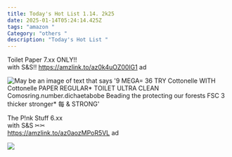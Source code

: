 ```yaml
---
title: Today's Hot List 1.14. 2k25
date: 2025-01-14T05:24:14.425Z
tags: "amazon "
Category: "others "
description: "Today's Hot List "
---
```

Toilet Paper 7.xx ONLY!!\
  with S&S!! 
https://amzlink.to/az0k4uOZ00lG1  ad 

<!--StartFragment-->

![May be an image of text that says '9 MEGA= 36 TRY Cottonelle WITH Cottonelle PAPER REGULAR\* TOILET ULTRA CLEAN Comosring.number.dichaetabobe Beading the protecting our forests FSC 3 thicker stronger\* 每 & STRONG'](https://scontent.fccu3-1.fna.fbcdn.net/v/t39.30808-6/473797885_122129344010592637_2630722903711762686_n.jpg?stp=cp6_dst-jpg_s600x600_tt6&_nc_cat=106&ccb=1-7&_nc_sid=aa7b47&_nc_ohc=f4s9vToP4dwQ7kNvgGxcdwF&_nc_zt=23&_nc_ht=scontent.fccu3-1.fna&_nc_gid=Ajmx2qHc-_ASGQr31CYmJlT&oh=00_AYB99tbusmwfZg188R3tUmlkzBVEpTscgcFa6rWZGm1XiQ&oe=678BCD58)

The P!nk Stuff  6.xx\
  with S&S ✂✂\
https://amzlink.to/az0aozMPoR5VL  ad  

![](https://m.media-amazon.com/images/I/81sqAHxrXpL._AC_SL1500_.jpg)

<!--EndFragment-->